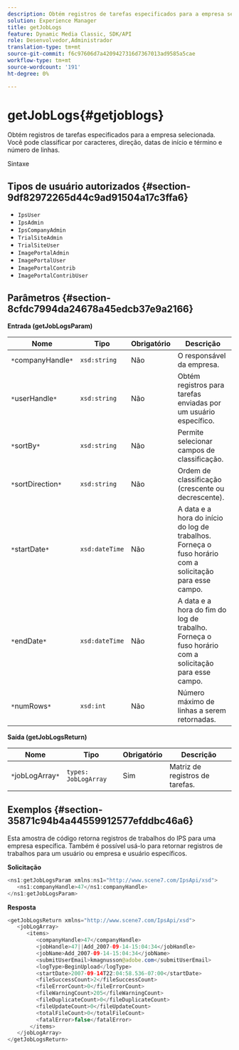 ```yaml
---
description: Obtém registros de tarefas especificados para a empresa selecionada. Você pode classificar por caracteres, direção, datas de início e término e número de linhas.
solution: Experience Manager
title: getJobLogs
feature: Dynamic Media Classic, SDK/API
role: Desenvolvedor,Administrador
translation-type: tm+mt
source-git-commit: f6c97606d7a4209427316d7367013ad9585a5cae
workflow-type: tm+mt
source-wordcount: '191'
ht-degree: 0%

---
```



# getJobLogs{#getjoblogs}

Obtém registros de tarefas especificados para a empresa selecionada. Você pode classificar por caracteres, direção, datas de início e término e número de linhas.

Sintaxe

## Tipos de usuário autorizados {#section-9df82972265d44c9ad91504a17c3ffa6}

* `IpsUser`
* `IpsAdmin`
* `IpsCompanyAdmin`
* `TrialSiteAdmin`
* `TrialSiteUser`
* `ImagePortalAdmin`
* `ImagePortalUser`
* `ImagePortalContrib`
* `ImagePortalContribUser`

## Parâmetros {#section-8cfdc7994da24678a45edcb37e9a2166}

**Entrada (getJobLogsParam)**

| Nome | Tipo | Obrigatório | Descrição |
|---|---|---|---|
| `*`companyHandle`*` | `xsd:string` | Não | O responsável da empresa. |
| `*`userHandle`*` | `xsd:string` | Não | Obtém registros para tarefas enviadas por um usuário específico. |
| `*`sortBy`*` | `xsd:string` | Não | Permite selecionar campos de classificação. |
| `*`sortDirection`*` | `xsd:string` | Não | Ordem de classificação (crescente ou decrescente). |
| `*`startDate`*` | `xsd:dateTime` | Não | A data e a hora do início do log de trabalhos. Forneça o fuso horário com a solicitação para esse campo. |
| `*`endDate`*` | `xsd:dateTime` | Não | A data e a hora do fim do log de trabalho. Forneça o fuso horário com a solicitação para esse campo. |
| `*`numRows`*` | `xsd:int` | Não | Número máximo de linhas a serem retornadas. |

**Saída (getJobLogsReturn)**

| Nome | Tipo | Obrigatório | Descrição |
|---|---|---|---|
| `*`jobLogArray`*` | `types: JobLogArray` | Sim | Matriz de registros de tarefas. |

## Exemplos {#section-35871c94b4a44559912577efddbc46a6}

Esta amostra de código retorna registros de trabalhos do IPS para uma empresa específica. Também é possível usá-lo para retornar registros de trabalhos para um usuário ou empresa e usuário específicos.

**Solicitação**

```java
<ns1:getJobLogsParam xmlns:ns1="http://www.scene7.com/IpsApi/xsd">
   <ns1:companyHandle>47</ns1:companyHandle>
</ns1:getJobLogsParam>
```

**Resposta**

```java
<getJobLogsReturn xmlns="http://www.scene7.com/IpsApi/xsd">
   <jobLogArray>
      <items>
         <companyHandle>47</companyHandle>
         <jobHandle>47||Add_2007-09-14-15:04:34</jobHandle>
         <jobName>Add_2007-09-14-15:04:34</jobName>
         <submitUserEmail>kmagnusson@adobe.com</submitUserEmail>
         <logType>BeginUpload</logType>
         <startDate>2007-09-14T22:04:58.536-07:00</startDate>
         <fileSuccessCount>2</fileSuccessCount>
         <fileErrorCount>0</fileErrorCount>
         <fileWarningCount>205</fileWarningCount>
         <fileDuplicateCount>0</fileDuplicateCount>
         <fileUpdateCount>0</fileUpdateCount>
         <totalFileCount>0</totalFileCount>
         <fatalError>false</fatalError>
       </items>
   </jobLogArray>
</getJobLogsReturn>
```

